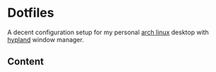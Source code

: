 # Dotfiles

A decent configuration setup for my personal [arch linux](https://archlinux.org/) desktop with [hypland](https://hyprland.org/) window manager.

## Content
